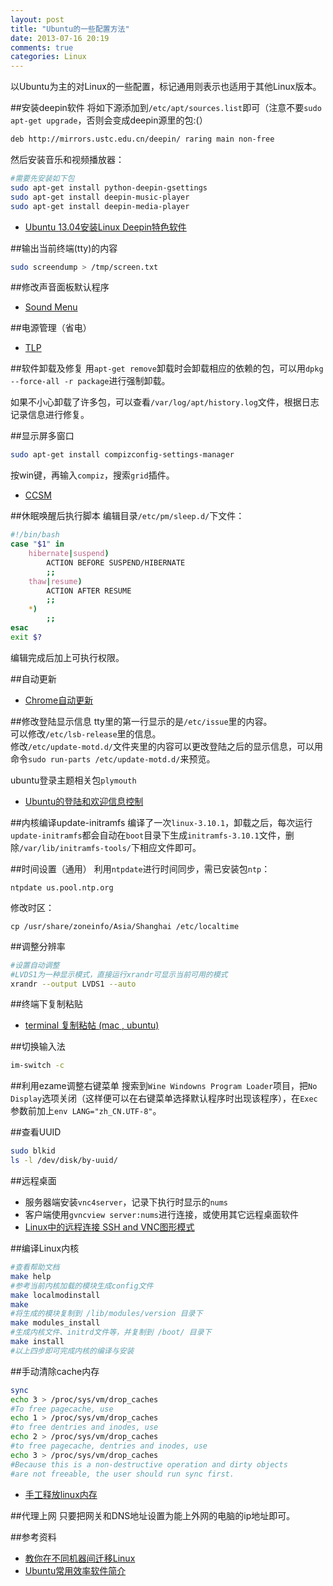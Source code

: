 ```yaml
---
layout: post
title: "Ubuntu的一些配置方法"
date: 2013-07-16 20:19
comments: true
categories: Linux
---
```

以Ubuntu为主的对Linux的一些配置，标记通用则表示也适用于其他Linux版本。

<!--more-->

##安装deepin软件
将如下源添加到`/etc/apt/sources.list`即可（注意不要`sudo apt-get upgrade`，否则会变成deepin源里的包:(）

```bash
deb http://mirrors.ustc.edu.cn/deepin/ raring main non-free
```

然后安装音乐和视频播放器：

```bash
#需要先安装如下包
sudo apt-get install python-deepin-gsettings
sudo apt-get install deepin-music-player
sudo apt-get install deepin-media-player
```

- [Ubuntu 13.04安装Linux Deepin特色软件](http://www.bentutu.com/ubuntu-add-linuxdeepin-repo.html)

##输出当前终端(tty)的内容

```bash
sudo screendump > /tmp/screen.txt
```

##修改声音面板默认程序
- [Sound Menu](http://helpdeskgeek.com/linux-tips/show-only-your-favorite-music-players-in-the-ubuntu-sound-menu/)

##电源管理（省电）
- [TLP](http://www.noobslab.com/2013/07/how-to-improve-laptop-power-management.html)

##软件卸载及修复
用`apt-get remove`卸载时会卸载相应的依赖的包，可以用`dpkg --force-all -r package`进行强制卸载。

如果不小心卸载了许多包，可以查看`/var/log/apt/history.log`文件，根据日志记录信息进行修复。

##显示屏多窗口

```bash
sudo apt-get install compizconfig-settings-manager
```

按win键，再输入`compiz`，搜索`grid`插件。

- [CCSM](http://askubuntu.com/questions/89503/gtile-for-unity)

##休眠唤醒后执行脚本
编辑目录`/etc/pm/sleep.d/`下文件：

```bash
#!/bin/bash
case "$1" in
    hibernate|suspend)
        ACTION BEFORE SUSPEND/HIBERNATE
        ;;
    thaw|resume)
        ACTION AFTER RESUME
        ;;
    *)
        ;;
esac
exit $?
```

编辑完成后加上可执行权限。

##自动更新
- [Chrome自动更新](http://my.oschina.net/yangphere/blog/131165)

##修改登陆显示信息
tty里的第一行显示的是`/etc/issue`里的内容。   
可以修改`/etc/lsb-release`里的信息。   
修改`/etc/update-motd.d/`文件夹里的内容可以更改登陆之后的显示信息，可以用命令`sudo run-parts /etc/update-motd.d/`来预览。  

ubuntu登录主题相关包`plymouth`

- [Ubuntu的登陆和欢迎信息控制](http://blog.csdn.net/mal327/article/details/6595796)

##内核编译update-initramfs
编译了一次`linux-3.10.1`，卸载之后，每次运行`update-initramfs`都会自动在`boot`目录下生成`initramfs-3.10.1`文件，删除`/var/lib/initramfs-tools/`下相应文件即可。

##时间设置（通用）
利用`ntpdate`进行时间同步，需已安装包`ntp`：

```
ntpdate us.pool.ntp.org
```

修改时区：

```
cp /usr/share/zoneinfo/Asia/Shanghai /etc/localtime
```

##调整分辨率

```bash
#设置自动调整
#LVDS1为一种显示模式，直接运行xrandr可显示当前可用的模式
xrandr --output LVDS1 --auto
```

##终端下复制粘贴
- [terminal 复制粘帖 (mac , ubuntu)](http://justcoding.iteye.com/blog/1829963)

##切换输入法

```bash
im-switch -c
```

##利用ezame调整右键菜单
搜索到`Wine Windowns Program Loader`项目，把`No Display`选项关闭（这样便可以在右键菜单选择默认程序时出现该程序），在`Exec`参数前加上`env LANG="zh_CN.UTF-8"`。

##查看UUID

```bash
sudo blkid
ls -l /dev/disk/by-uuid/
```

##远程桌面

- 服务器端安装`vnc4server`，记录下执行时显示的`nums`
- 客户端使用`gvncview server:nums`进行连接，或使用其它远程桌面软件
- [Linux中的远程连接 SSH and VNC图形模式](http://www.cnblogs.com/ayuan/archive/2008/04/26/1171803.html)

##编译Linux内核

```bash
#查看帮助文档
make help
#参考当前内核加载的模块生成config文件
make localmodinstall
make
#将生成的模块复制到 /lib/modules/version 目录下
make modules_install
#生成内核文件、initrd文件等，并复制到 /boot/ 目录下
make install
#以上四步即可完成内核的编译与安装
```

##手动清除cache内存

```bash
sync
echo 3 > /proc/sys/vm/drop_caches
#To free pagecache, use 
echo 1 > /proc/sys/vm/drop_caches
#to free dentries and inodes, use
echo 2 > /proc/sys/vm/drop_caches
#to free pagecache, dentries and inodes, use 
echo 3 > /proc/sys/vm/drop_caches
#Because this is a non-destructive operation and dirty objects
#are not freeable, the user should run sync first.
```

- [手工释放linux内存](http://www.linuxany.com/archives/814.html)

##代理上网
只要把网关和DNS地址设置为能上外网的电脑的ip地址即可。

##参考资料
- [教你在不同机器间迁移Linux](http://www.linuxde.net/2013/06/14506.html)
- [Ubuntu常用效率软件简介](http://ghosertblog.github.io/blog/2013/01/07/ubuntu-efficient-software/)

